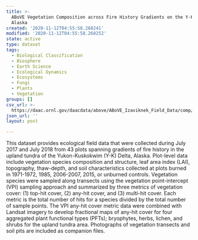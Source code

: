 ```yaml
---
title: >-
  ABoVE Vegetation Composition across Fire History Gradients on the Y-K Delta,
  Alaska
created: '2020-11-12T04:55:58.268241'
modified: '2020-11-12T04:55:58.268252'
state: active
type: dataset
tags:
  - Biological Classification
  - Biosphere
  - Earth Science
  - Ecological Dynamics
  - Ecosystems
  - Fungi
  - Plants
  - Vegetation
groups: []
csv_url: >-
  https://daac.ornl.gov/daacdata/above/ABoVE_Izaviknek_Field_Data/comp/vegetation_cover_data_dictionary.csv
json_url: ''
layout: post

---
```

This dataset provides ecological field data that were collected during July 2017 and July 2018 from 43 plots spanning gradients of fire history in the upland tundra of the Yukon-Kuskokwim (Y-K) Delta, Alaska. Plot-level data include vegetation species composition and structure, leaf area index (LAI), topography, thaw-depth, and soil characteristics collected at plots burned in 1971-1972, 1985, 2006-2007, 2015, or unburned controls. Vegetation species were sampled along transects using the vegetation point-intercept (VPI) sampling approach and summarized by three metrics of vegetation cover: (1) top-hit cover, (2) any-hit cover, and (3) multi-hit cover. Each metric is the total number of hits for a species divided by the total number of sample points. The VPI any-hit cover metric data were combined with Landsat imagery to develop fractional maps of any-hit cover for four aggregated plant functional types (PFTs); bryophytes, herbs, lichen, and shrubs for the upland tundra area. Photographs of vegetation transects and soil pits are included as companion files.
